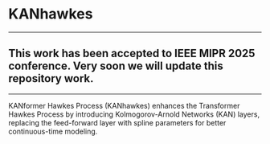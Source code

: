 # KANhawkes
---
## This work has been accepted to IEEE MIPR 2025 conference. Very soon we will update this repository work.
---
KANformer Hawkes Process (KANhawkes) enhances the Transformer Hawkes Process by introducing Kolmogorov-Arnold Networks (KAN) layers, replacing the feed-forward layer with spline parameters for better continuous-time modeling.
